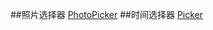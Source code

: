 ##照片选择器
[PhotoPicker](https://github.com/donglua/PhotoPicker)
##时间选择器
[Picker](https://github.com/saiwu-bigkoo/Android-PickerView)